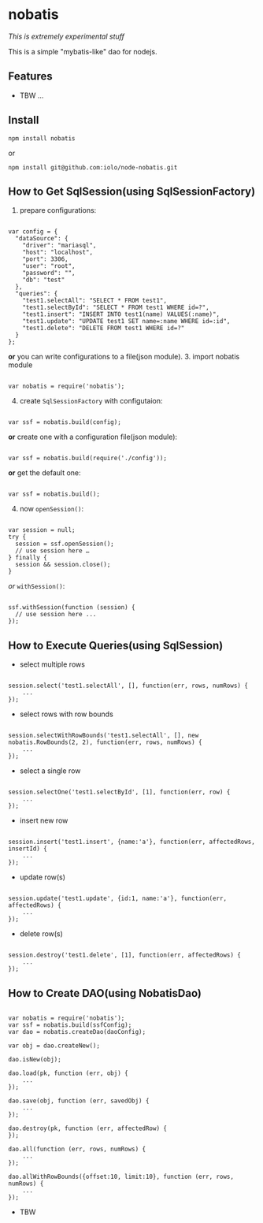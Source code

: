 nobatis
=======

*This is extremely experimental stuff*

This is a simple "mybatis-like" dao for nodejs.

Features
--------

* TBW ...

Install
-------

```
npm install nobatis
```

or

```
npm install git@github.com:iolo/node-nobatis.git
```

How to Get SqlSession(using SqlSessionFactory)
----------------------------------------------

1. prepare configurations:
<pre><code class="javascript">
var config = {
  "dataSource": {
    "driver": "mariasql",
    "host": "localhost",
    "port": 3306,
    "user": "root",
    "password": "",
    "db": "test"
  },
  "queries": {
    "test1.selectAll": "SELECT * FROM test1",
    "test1.selectById": "SELECT * FROM test1 WHERE id=?",
    "test1.insert": "INSERT INTO test1(name) VALUES(:name)",
    "test1.update": "UPDATE test1 SET name=:name WHERE id=:id",
    "test1.delete": "DELETE FROM test1 WHERE id=?"
  }
};
</pre></code>
**or** you can write configurations to a file(json module).
3. import nobatis module
<pre><code class="javascript">
var nobatis = require('nobatis');
</pre></code>
4. create ```SqlSessionFactory``` with configutaion:
<pre><code class="javascript">
var ssf = nobatis.build(config);
</pre></code>
**or** create one with a configuration file(json module):
<pre><code class="javascript">
var ssf = nobatis.build(require('./config'));
</pre></code>
**or** get the default one:
<pre><code class="javascript">
var ssf = nobatis.build();
</pre></code>
4. now ```openSession()```:
<pre><code class="javascript">
var session = null;
try {
  session = ssf.openSession();
  // use session here …
} finally {
  session && session.close();
}
</pre></code>
*or* ```withSession()```:
<pre><code class="javascript">
ssf.withSession(function (session) {
  // use session here ...
});
</pre></code>

How to Execute Queries(using SqlSession)
----------------------------------------

* select multiple rows
<pre><code class="javascript">
session.select('test1.selectAll', [], function(err, rows, numRows) {
    ...
});
</pre></code>

* select rows with row bounds
<pre><code class="javascript">
session.selectWithRowBounds('test1.selectAll', [], new nobatis.RowBounds(2, 2), function(err, rows, numRows) {
    ...
});
</pre></code>

* select a single row
<pre><code class="javascript">
session.selectOne('test1.selectById', [1], function(err, row) {
    ...
});
</pre></code>

* insert new row
<pre><code class="javascript">
session.insert('test1.insert', {name:'a'}, function(err, affectedRows, insertId) {
    ...
});
</pre></code>

* update row(s)
<pre><code class="javascript">
session.update('test1.update', {id:1, name:'a'}, function(err, affectedRows) {
    ...
});
</pre></code>

* delete row(s)
<pre><code class="javascript">
session.destroy('test1.delete', [1], function(err, affectedRows) {
    ...
});
</pre></code>

How to Create DAO(using NobatisDao)
-----------------------------------

<pre><code class="javascript">
var nobatis = require('nobatis');
var ssf = nobatis.build(ssfConfig);
var dao = nobatis.createDao(daoConfig);

var obj = dao.createNew();

dao.isNew(obj);

dao.load(pk, function (err, obj) {
    ...
});

dao.save(obj, function (err, savedObj) {
    ...
});

dao.destroy(pk, function (err, affectedRow) {
});

dao.all(function (err, rows, numRows) {
    ...
});

dao.allWithRowBounds({offset:10, limit:10}, function (err, rows, numRows) {
    ...
});
</pre></code>


* TBW

